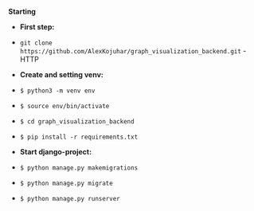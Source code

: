 **Starting**


*  **First step:**

*  `git clone https://github.com/AlexKojuhar/graph_visualization_backend.git` - HTTP

*  **Create and setting venv:**

*  `$ python3 -m venv env`
*  `$ source env/bin/activate`
*  `$ cd graph_visualization_backend`
*  `$ pip install -r requirements.txt`

*  **Start django-project:**

*  `$ python manage.py makemigrations`
*  `$ python manage.py migrate`
*  `$ python manage.py runserver`

